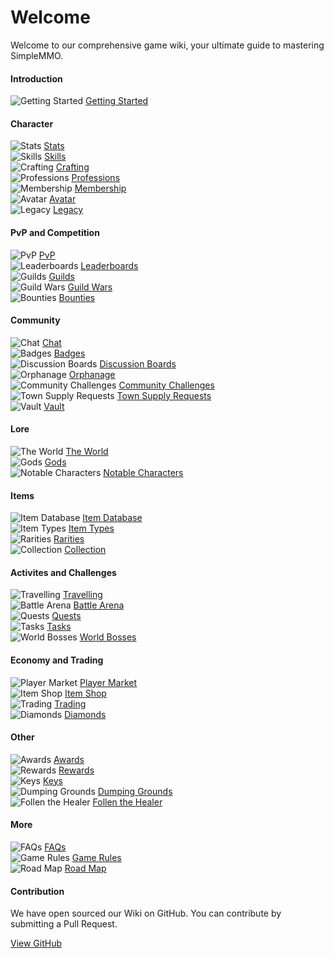 # Welcome
Welcome to our comprehensive game wiki, your ultimate guide to mastering SimpleMMO.

<div class="grid grid-cols-1 sm:grid-cols-2 xl:grid-cols-4 gap-4 xl:gap-y-12 mt-4 home">
<div class="border-t border-neutral-800">

#### Introduction
![Getting Started](https://smmo-wiki.com/assets/icons/menu/getting_started.png) [Getting Started](/introduction/getting-started)

</div>

<div class="border-t border-neutral-800">

#### Character
![Stats](https://smmo-wiki.com/assets/icons/menu/strength.png) [Stats](/character/stats)\
![Skills](https://smmo-wiki.com/assets/icons/menu/fishing.png) [Skills](/character/skills)\
![Crafting](https://smmo-wiki.com/assets/icons/menu/crafting.png) [Crafting](/character/crafting)\
![Professions](https://smmo-wiki.com/assets/icons/menu/cooking.png) [Professions](/character/professions)\
![Membership](https://smmo-wiki.com/assets/icons/menu/membership.png) [Membership](/character/membership)\
![Avatar](https://smmo-wiki.com/assets/icons/menu/avatar.png) [Avatar](/character/avatar)\
![Legacy](https://smmo-wiki.com/assets/icons/menu/legacy.png) [Legacy](/character/legacy)


</div>
<div class="border-t border-neutral-800">

#### PvP and Competition
![PvP](https://smmo-wiki.com/assets/icons/menu/pvp.png) [PvP](/pvp-and-competition/pvp)\
![Leaderboards](https://smmo-wiki.com/assets/icons/menu/leaderboards.png) [Leaderboards](/pvp-and-competition/leaderboards)\
![Guilds](https://smmo-wiki.com/assets/icons/menu/guilds.png) [Guilds](/pvp-and-competition/guilds)\
![Guild Wars](https://smmo-wiki.com/assets/icons/menu/guild_wars.png) [Guild Wars](/pvp-and-competition/guild-wars)\
![Bounties](https://smmo-wiki.com/assets/icons/menu/bounties.png) [Bounties](/pvp-and-competition/bounties)


</div>
<div class="border-t border-neutral-800">
  
#### Community
![Chat](https://smmo-wiki.com/assets/icons/menu/chat.png) [Chat](/community/chat)\
![Badges](https://smmo-wiki.com/assets/icons/menu/badges.png) [Badges](/community/badges)\
![Discussion Boards](https://smmo-wiki.com/assets/icons/menu/discussion_boards.png) [Discussion Boards](/community/discussion-boards)\
![Orphanage](https://smmo-wiki.com/assets/icons/menu/orphanage.png) [Orphanage](/community/orphanage)\
![Community Challenges](https://smmo-wiki.com/assets/icons/menu/community_challenges.png) [Community Challenges](/community/community-challenges)\
![Town Supply Requests](https://smmo-wiki.com/assets/icons/menu/town_supply_requests.png) [Town Supply Requests](/community/town-supply-requests)\
![Vault](https://smmo-wiki.com/assets/icons/menu/vault.png) [Vault](/community/vault)

</div>
<div class="border-t border-neutral-800">

#### Lore
![The World](https://smmo-wiki.com/assets/icons/menu/world.png) [The World](/lore/the-world)\
![Gods](https://smmo-wiki.com/assets/icons/menu/gods.png) [Gods](/lore/the-world)\
![Notable Characters](https://smmo-wiki.com/assets/icons/menu/mahol.png) [Notable Characters](/lore/notable-characters)

</div>
<div class="border-t border-neutral-800">

#### Items
![Item Database](https://smmo-wiki.com/assets/icons/menu/item_database.png) [Item Database](https://smmo-db.com)\
![Item Types](https://smmo-wiki.com/assets/icons/menu/item_types.png) [Item Types](/items/item-types)\
![Rarities](https://smmo-wiki.com/assets/icons/menu/rarities.png) [Rarities](/items/rarities)\
![Collection](https://smmo-wiki.com/assets/icons/menu/collection.png) [Collection](/items/collection)

</div>
<div class="border-t border-neutral-800">

#### Activites and Challenges
![Travelling](https://smmo-wiki.com/assets/icons/menu/travelling.png) [Travelling](/activities-and-challenges/travelling)\
![Battle Arena](https://smmo-wiki.com/assets/icons/menu/arena.png) [Battle Arena](/activities-and-challenges/battle-arena)\
![Quests](https://smmo-wiki.com/assets/icons/menu/quests.png) [Quests](/activities-and-challenges/quests)\
![Tasks](https://smmo-wiki.com/assets/icons/menu/tasks.png) [Tasks](/activities-and-challenges/tasks)\
![World Bosses](https://smmo-wiki.com/assets/icons/menu/world_boss.png) [World Bosses](/activities-and-challenges/world-bosses)

</div>
<div class="border-t border-neutral-800">

#### Economy and Trading
![Player Market](https://smmo-wiki.com/assets/icons/menu/coins.png) [Player Market](/economy-and-trading/player-market)\
![Item Shop](https://smmo-wiki.com/assets/icons/menu/gold.png) [Item Shop](/economy-and-trading/item-shop)\
![Trading](https://smmo-wiki.com/assets/icons/menu/trading.png) [Trading](/economy-and-trading/trading)\
![Diamonds](https://smmo-wiki.com/assets/icons/menu/diamond.png) [Diamonds](/economy-and-trading/diamonds)

</div>
<div class="border-t border-neutral-800">
  
#### Other
![Awards](https://smmo-wiki.com/assets/icons/menu/awards.png) [Awards](/other/awards)\
![Rewards](https://smmo-wiki.com/assets/icons/menu/rewards.png) [Rewards](/other/rewards)\
![Keys](https://smmo-wiki.com/assets/icons/menu/keys.png) [Keys](/other/keys)\
![Dumping Grounds](https://smmo-wiki.com/assets/icons/menu/dumping_grounds.png) [Dumping Grounds](/other/dumping-grounds)\
![Follen the Healer](https://smmo-wiki.com/assets/icons/menu/healer.png) [Follen the Healer](/other/follen-the-healer)

</div>
<div class="border-t border-neutral-800">
  
#### More

![FAQs](https://smmo-wiki.com/assets/icons/menu/book3.png) [FAQs](/more/faqs)\
![Game Rules](https://smmo-wiki.com/assets/icons/menu/book5.png) [Game Rules](/more/game-rules)\
![Road Map](https://smmo-wiki.com/assets/icons/menu/road_map.png) [Road Map](https://trello.com/b/XEzvjZVd/simplemmo-public-roadmap)

</div>
<div class="xl:col-span-2 border-t border-neutral-800">

#### Contribution

We have open sourced our Wiki on GitHub. You can contribute by submitting a Pull Request.

[View GitHub](https://github.com/ImY0mu/smmo-wiki-resources)

</div>
</div>

















